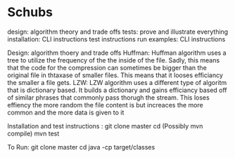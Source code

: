 # Schubs
design: algorithm theory and trade offs
tests: prove and illustrate everything
installation: CLI instructions
test instructions
run examples: CLI instructions

Design: algorithm thoery and trade offs
Huffman:
Huffman algorithm uses a tree to utilize the frequency of the the inside of the file. Sadly, this means that the code for the compression can sometimes be bigger than the original file in thtaxase of smaller files. This means that it looses efficiancy the smaller a file gets.
LZW:
LZW algorithm uses a different type of algoritm that is dictionary based. It builds a dictionary and gains efficiancy based off of similar phrases that commonly pass thorugh the stream. This loses effiency the more random the file content is but increaces the more common and the more data is given to it


Installation and test instructions :
git clone master
cd <file>
(Possibly mvn compile)
mvn test

To Run: 
git clone master
cd <file>
 java -cp target/classes <file name ie. SchubsH> <file locations or Glob>
 
